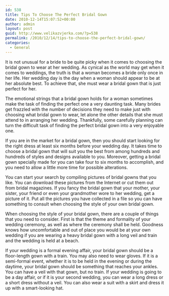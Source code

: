 ```yaml
---
id: 538
title: Tips To Choose The Perfect Bridal Gown
date: 2010-12-14T15:07:52+00:00
author: admin
layout: post
guid: http://www.velikazvjerka.com/?p=538
permalink: /2010/12/14/tips-to-choose-the-perfect-bridal-gown/
categories:
  - General
---
```

It is not unusual for a bride to be quite picky when it comes to choosing the bridal gown to wear at her wedding. As cynical as the world may get when it comes to weddings, the truth is that a woman becomes a bride only once in her life. Her wedding day is the day when a woman should appear to be at her absolute best. To achieve that, she must wear a bridal gown that is just perfect for her.

The emotional strings that a bridal gown holds for a woman sometimes make the task of finding the perfect one a very daunting task. Many brides get frazzled with the number of decisions they need to make just with choosing what bridal gown to wear, let alone the other details that she must attend to in arranging her wedding. Thankfully, some carefully planning can turn the difficult task of finding the perfect bridal gown into a very enjoyable one.

If you are in the market for a bridal gown, then you should start looking for the right dress at least six months before your wedding day. It takes time to choose a bridal gown that will suit you the best from among hundreds and hundreds of styles and designs available to you. Moreover, getting a bridal gown specially made for you can take four to six months to accomplish, and you need to allow a little more time for possible alterations.

You can start your search by compiling pictures of bridal gowns that you like. You can download these pictures from the Internet or cut them out from bridal magazines. If you fancy the bridal gown that your mother, your sister, your friend or even your grandmother wore to her wedding, get a picture of it. Put all the pictures you have collected in a file so you can have something to consult when choosing the style of your own bridal gown.

When choosing the style of your bridal gown, there are a couple of things that you need to consider. First is that the theme and formality of your wedding ceremony, as well as where the ceremony shall be held. Goodness knows how uncomfortable and out of place you would be at your own wedding if you are wearing a heavy bridal gown with a long veil and train and the wedding is held at a beach.

If your wedding is a formal evening affair, your bridal gown should be a floor-length gown with a train. You may also need to wear gloves. If it is a semi-formal event, whether it is to be held in the evening or during the daytime, your bridal gown should be something that reaches your ankles. You can have a veil with that gown, but no train. If your wedding is going to be a day affair, or if it is your second wedding, you can wear a long dress or a short dress without a veil. You can also wear a suit with a skirt and dress it up with a smart-looking hat.